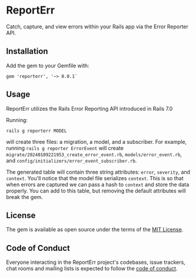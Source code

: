 # ReportErr

Catch, capture, and view errors within your Rails app via the Error Reporter API.

## Installation

Add the gem to your Gemfile with:

    gem 'reporterr', '~> 0.0.1`

## Usage

ReportErr utilizes the Rails Error Reporting API introduced in Rails 7.0

Running: 

    rails g reporterr MODEL

will create three files: a migration, a model, and a subscriber. For example,
running `rails g reporter ErrorEvent` will create `migrate/20240109221953_create_error_event.rb`, 
`models/error_event.rb`, and `config/initializers/error_event_subscriber.rb`.

The generated table will contain three string attributes: `error`, `severity`, and `context`. 
You'll notice that the model file serializes `context`. This is so that when errors are captured 
we can pass a hash to `context` and store the data properly. You can add to this table,
but removing the default attributes will break the gem.

## License

The gem is available as open source under the terms of the [MIT License](https://opensource.org/licenses/MIT).

## Code of Conduct

Everyone interacting in the ReportErr project's codebases, issue trackers, chat rooms and mailing lists is expected to follow the [code of conduct](https://github.com/[USERNAME]/reporterr/blob/main/CODE_OF_CONDUCT.md).
